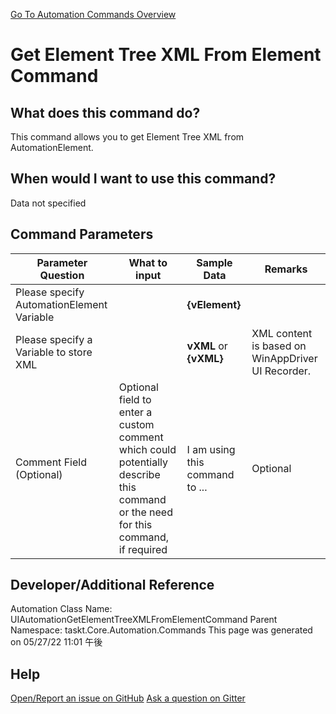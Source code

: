 <!--TITLE: Get Element Tree XML From Element Command -->
<!-- SUBTITLE: a command in the UIAutomation Commands group. -->
[Go To Automation Commands Overview](/automation-commands.md)


# Get Element Tree XML From Element Command


## What does this command do?
This command allows you to get Element Tree XML from AutomationElement.


## When would I want to use this command?
Data not specified


## Command Parameters
| Parameter Question   	| What to input  	|  Sample Data 	| Remarks  	|
| ---                    | ---               | ---           | ---       |
|Please specify AutomationElement Variable||**{vElement}**||
|Please specify a Variable to store XML||**vXML** or **{vXML}**|XML content is based on WinAppDriver UI Recorder.|
|Comment Field (Optional)|Optional field to enter a custom comment which could potentially describe this command or the need for this command, if required|I am using this command to ...|Optional|








## Developer/Additional Reference
Automation Class Name: UIAutomationGetElementTreeXMLFromElementCommand
Parent Namespace: taskt.Core.Automation.Commands
This page was generated on 05/27/22 11:01 午後


## Help
[Open/Report an issue on GitHub](https://github.com/saucepleez/taskt/issues/new)
[Ask a question on Gitter](https://gitter.im/taskt-rpa/Lobby)
